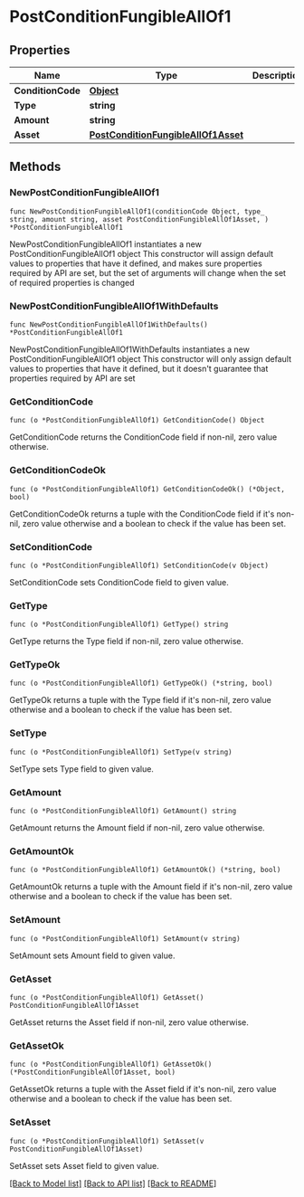 # PostConditionFungibleAllOf1

## Properties

Name | Type | Description | Notes
------------ | ------------- | ------------- | -------------
**ConditionCode** | [**Object**](Object.md) |  | 
**Type** | **string** |  | 
**Amount** | **string** |  | 
**Asset** | [**PostConditionFungibleAllOf1Asset**](PostConditionFungibleAllOf1Asset.md) |  | 

## Methods

### NewPostConditionFungibleAllOf1

`func NewPostConditionFungibleAllOf1(conditionCode Object, type_ string, amount string, asset PostConditionFungibleAllOf1Asset, ) *PostConditionFungibleAllOf1`

NewPostConditionFungibleAllOf1 instantiates a new PostConditionFungibleAllOf1 object
This constructor will assign default values to properties that have it defined,
and makes sure properties required by API are set, but the set of arguments
will change when the set of required properties is changed

### NewPostConditionFungibleAllOf1WithDefaults

`func NewPostConditionFungibleAllOf1WithDefaults() *PostConditionFungibleAllOf1`

NewPostConditionFungibleAllOf1WithDefaults instantiates a new PostConditionFungibleAllOf1 object
This constructor will only assign default values to properties that have it defined,
but it doesn't guarantee that properties required by API are set

### GetConditionCode

`func (o *PostConditionFungibleAllOf1) GetConditionCode() Object`

GetConditionCode returns the ConditionCode field if non-nil, zero value otherwise.

### GetConditionCodeOk

`func (o *PostConditionFungibleAllOf1) GetConditionCodeOk() (*Object, bool)`

GetConditionCodeOk returns a tuple with the ConditionCode field if it's non-nil, zero value otherwise
and a boolean to check if the value has been set.

### SetConditionCode

`func (o *PostConditionFungibleAllOf1) SetConditionCode(v Object)`

SetConditionCode sets ConditionCode field to given value.


### GetType

`func (o *PostConditionFungibleAllOf1) GetType() string`

GetType returns the Type field if non-nil, zero value otherwise.

### GetTypeOk

`func (o *PostConditionFungibleAllOf1) GetTypeOk() (*string, bool)`

GetTypeOk returns a tuple with the Type field if it's non-nil, zero value otherwise
and a boolean to check if the value has been set.

### SetType

`func (o *PostConditionFungibleAllOf1) SetType(v string)`

SetType sets Type field to given value.


### GetAmount

`func (o *PostConditionFungibleAllOf1) GetAmount() string`

GetAmount returns the Amount field if non-nil, zero value otherwise.

### GetAmountOk

`func (o *PostConditionFungibleAllOf1) GetAmountOk() (*string, bool)`

GetAmountOk returns a tuple with the Amount field if it's non-nil, zero value otherwise
and a boolean to check if the value has been set.

### SetAmount

`func (o *PostConditionFungibleAllOf1) SetAmount(v string)`

SetAmount sets Amount field to given value.


### GetAsset

`func (o *PostConditionFungibleAllOf1) GetAsset() PostConditionFungibleAllOf1Asset`

GetAsset returns the Asset field if non-nil, zero value otherwise.

### GetAssetOk

`func (o *PostConditionFungibleAllOf1) GetAssetOk() (*PostConditionFungibleAllOf1Asset, bool)`

GetAssetOk returns a tuple with the Asset field if it's non-nil, zero value otherwise
and a boolean to check if the value has been set.

### SetAsset

`func (o *PostConditionFungibleAllOf1) SetAsset(v PostConditionFungibleAllOf1Asset)`

SetAsset sets Asset field to given value.



[[Back to Model list]](../README.md#documentation-for-models) [[Back to API list]](../README.md#documentation-for-api-endpoints) [[Back to README]](../README.md)



